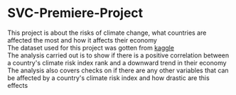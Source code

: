 # SVC-Premiere-Project
This project is about the risks of climate change, what countries are affected the most and how it affects their economy  
The dataset used for this project was gotten from [kaggle](https://www.kaggle.com/datasets/thedevastator/global-climate-risk-index-and-related-economic-l)  
The analysis carried out is to show if there is a positive correlation between a country's climate risk index rank and a downward trend in their economy  
The analysis also covers checks on if there are any other variables that can be affected by a country's climate risk index and how drastic are this effects  
